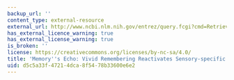 ```yaml
---
backup_url: ''
content_type: external-resource
external_url: http://www.ncbi.nlm.nih.gov/entrez/query.fcgi?cmd=Retrieve&db=PubMed&dopt=Citation&list_uids=11005879
has_external_licence_warning: true
has_external_license_warning: true
is_broken: ''
license: https://creativecommons.org/licenses/by-nc-sa/4.0/
title: 'Memory''s Echo: Vivid Remembering Reactivates Sensory-specific Cortex'
uid: d5c5a33f-4721-4dca-8f54-78b33600e6e2
---
```

